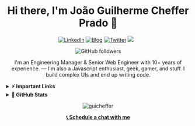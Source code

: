 <h1 align="center">Hi there, I'm João Guilherme Cheffer Prado 👋</h1>

<p align="center">
  <a href="https://www.linkedin.com/in/guicheffer/" target="_blank"><img alt="LinkedIn" src="https://img.shields.io/badge/-LinkedIn-0077B5?style=for-the-badge&logo=linkedin&logoColor=white"></a>
  <a href="http://guicheffer.me/" target="_blank"><img alt="Blog" src="https://img.shields.io/badge/-Blog-1DA1F2?style=for-the-badge&logo=ghost&logoColor=white"></a>
  <a href="https://twitter.com/guicheffer" target="_blank"><img alt="Twitter" src="https://img.shields.io/badge/-Twitter-1DA1F2?style=for-the-badge&logo=twitter&logoColor=white"></a>
    <a href="https://www.reddit.com/user/guicheffer"><img src="https://img.shields.io/badge/-Reddit-0d1117?style=for-the-badge&logo=reddit&logoColor=white"></a>&nbsp;&nbsp;&nbsp;

</p>

<p align="center"> 
  <img alt="GitHub followers" src="https://img.shields.io/github/followers/guicheffer.svg?style=social&label=follow&maxAge=2592000">
</p>

<p align="center">
  I'm an Engineering Manager & Senior Web Engineer with 10+ years of experience. — I'm also a Javascript enthusiast, geek, gamer, and stuff. I build complex UIs and end up writing code. 
</p>

<details>
  <summary><b>⚡ Important Links</b></summary>
  <ul>
    <li><a href="http://guicheffer.me/">Website / Personal Blog</a></li>
    <li><a href="https://www.linkedin.com/in/guicheffer/">LinkedIn</a></li>
    <li><a href="https://twitter.com/guicheffer">Twitter</a></li>
    <li><a href="mailto:hi@guicheffer.me">Contact me</a></li>
  </ul>
</details>

<details>
  <summary><b>🔭 GitHub Stats</b></summary>
  <img align="center" alt="guicheffer's GitHub Stats" src="https://github-readme-stats.vercel.app/api?username=guicheffer&show_icons=true&hide_border=true&hide_rank=true&bg_color=0D1117&text_color=c9d1d9&icon_color=58a6ff&title_color=c9d1d9&count_private=true" />
</details>

<p align="center"> 
  <img src="https://github-readme-stats.vercel.app/api/top-langs/?username=guicheffer&langs_count=8&layout=compact&hide_border=true&bg_color=0D1117&text_color=c9d1d9" alt="guicheffer" />
</p>

<p align="center">
  <a href="https://calendly.com/guicheffer" target="_blank"><b>📞 Schedule a chat with me</b></a>
</p>
